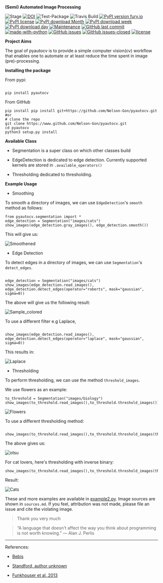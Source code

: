 **(Semi) Automated Image Processing**

![Stage](https://www.repostatus.org/badges/latest/wip.svg) [![DOI](https://zenodo.org/badge/DOI/10.5281/zenodo.3766956.svg)](https://doi.org/10.5281/zenodo.3766956)
![Test-Package](https://github.com/Nelson-Gon/pyautocv/workflows/Test-Package/badge.svg)
![Travis Build](https://travis-ci.com/Nelson-Gon/pyautocv.svg?branch=master)
[![PyPI version fury.io](https://badge.fury.io/py/pyautocv.svg)](https://pypi.python.org/pypi/pyautocv/)
[![PyPI license](https://img.shields.io/pypi/l/pyautocv.svg)](https://pypi.python.org/pypi/pyautocv/)
[![PyPI download Month](https://img.shields.io/pypi/dm/pyautocv.svg)](https://pypi.python.org/pypi/pyautocv/)
[![PyPI download week](https://img.shields.io/pypi/dw/pyautocv.svg)](https://pypi.python.org/pypi/pyautocv/)
[![PyPI download day](https://img.shields.io/pypi/dd/pyautocv.svg)](https://pypi.python.org/pypi/pyautocv/)
[![Maintenance](https://img.shields.io/badge/Maintained%3F-yes-green.svg)](https://GitHub.com/Nelson-Gon/pyautocv/graphs/commit-activity)
[![GitHub last commit](https://img.shields.io/github/last-commit/Nelson-Gon/pyautocv.svg)](https://github.com/Nelson-Gon/pyautocv/commits/master)
[![made-with-python](https://img.shields.io/badge/Made%20with-Python-1f425f.svg)](https://www.python.org/)
[![GitHub issues](https://img.shields.io/github/issues/Nelson-Gon/pyautocv.svg)](https://GitHub.com/Nelson-Gon/pyautocv/issues/)
[![GitHub issues-closed](https://img.shields.io/github/issues-closed/Nelson-Gon/pyautocv.svg)](https://GitHub.com/Nelson-Gon/pyautocv/issues?q=is%3Aissue+is%3Aclosed)
[![license](https://img.shields.io/badge/license-MIT-blue.svg)](https://github.com/Nelson-Gon/pyautocv/blob/master/LICENSE)

**Project Aims**

The goal of pyautocv is to provide a simple computer vision(cv) workflow that enables one to automate 
or at least reduce the time spent in image (pre)-processing. 

**Installing the package**

From pypi:

```

pip install pyautocv

```
From GitHub

```
pip install pip install git+https://github.com/Nelson-Gon/pyautocv.git
#or
# clone the repo
git clone https://www.github.com/Nelson-Gon/pyautocv.git
cd pyautocv
python3 setup.py install

```

**Available Class**

* Segmentation is a super class on which other classes build

* EdgeDetection is dedicated to edge detection. Currently supported kernels are stored in `.available_operators()`

* Thresholding dedicated to thresholding.



**Example Usage**

* Smoothing

To smooth a directory of images, we can use `EdgeDetection`'s `smooth` method as
follows:

```
from pyautocv.segmentation import *
edge_detection = Segmentation("images/cats")
show_images(edge_detection.gray_images(), edge_detection.smooth())

```

This will give us:

![Smoothened](sample_results/cats_gray_smooth.png)


* Edge Detection 

To detect edges in a directory of images, we can use `Segmentation`'s `detect_edges`. 

``` 

edge_detection = Segmentation("images/cats")
show_images(edge_detection.read_images(), edge_detection.detect_edges(operator="roberts", mask="gaussian", sigma=0))

```

The above will give us the following result:


![Sample_colored](./sample_results/cats_roberts_gaussian.png)

To use a different filter e.g Laplace,

```

show_images(edge_detection.read_images(), edge_detection.detect_edges(operator="laplace", mask="gaussian", sigma=0))

```

This results in:

![Laplace](./sample_results/cats_laplace_gaussian.png)


* Thresholding

To perform thresholding, we can use the method `threshold_images`.

We use flowers as an example:

```
to_threshold = Segmentation("images/biology")
show_images(to_threshold.read_images(),to_threshold.threshold_images())

```

![Flowers](./sample_results/threshold_flowers.png)

To use a different thresholding method:

```

show_images(to_threshold.read_images(),to_threshold.threshold_images(threshold_method="otsu"))

```

The above gives us:

![otsu](./sample_results/threshold_flowers_otsu.png)

For cat lovers, here's thresholding with inverse binary:

```
show_images(to_threshold.read_images(),to_threshold.threshold_images(threshold_method="binary_inverse"))
```

Result:

![Cats](./sample_results/cats_bin_inverse.png)


These and more examples are available in [example2.py](./examples/example2.py). Image sources are
shown in `sources.md`. If you feel, attribution was not made, please file an issue
and cite the violating image.

> Thank you very much

> “A language that doesn't affect the way you think about programming is not worth knowing.”
― Alan J. Perlis


---

References:

* [Bebis](https://www.cse.unr.edu/~bebis/CS791E/Notes/EdgeDetection.pdf)

* [Standford, author unknown](https://ai.stanford.edu/~syyeung/cvweb/tutorial3.html)

* [Funkhouser et al.,2013](https://www.cs.princeton.edu/courses/archive/fall13/cos429/lectures/05-segmentation1)

